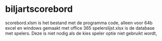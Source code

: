 # biljartscorebord
scorebord.xlsm is het bestand met de programma code, alleen voor 64b excel en windows gemaakt met office 365
spelerslijst.xlsx is de database met spelers. Deze is niet nodig als de kies speler optie niet gebruikt wordt,
